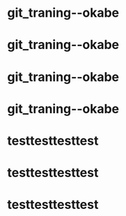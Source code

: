 # git_traning--okabe
# git_traning--okabe
# git_traning--okabe
# git_traning--okabe
# testtesttesttest
# testtesttesttest
# testtesttesttest

